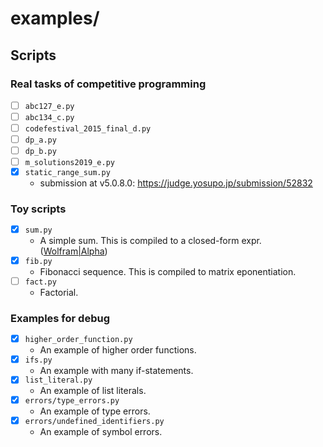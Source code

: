 # examples/

## Scripts

### Real tasks of competitive programming

-   [ ] `abc127_e.py`
-   [ ] `abc134_c.py`
-   [ ] `codefestival_2015_final_d.py`
-   [ ] `dp_a.py`
-   [ ] `dp_b.py`
-   [ ] `m_solutions2019_e.py`
-   [x] `static_range_sum.py`
    -   submission at v5.0.8.0: <https://judge.yosupo.jp/submission/52832>

### Toy scripts

-   [x] `sum.py`
    -   A simple sum. This is compiled to a closed-form expr. ([Wolfram&#124;Alpha](https://www.wolframalpha.com/input/?i=%5Csum_x%5E%7Bn+-+1%7D+%28ax+%2B+b%29))
-   [x] `fib.py`
    -   Fibonacci sequence. This is compiled to matrix eponentiation.
-   [ ] `fact.py`
    -   Factorial.

### Examples for debug

-   [x] `higher_order_function.py`
    -   An example of higher order functions.
-   [x] `ifs.py`
    -   An example with many if-statements.
-   [x] `list_literal.py`
    -   An example of list literals.
-   [x] `errors/type_errors.py`
    -   An example of type errors.
-   [x] `errors/undefined_identifiers.py`
    -   An example of symbol errors.
